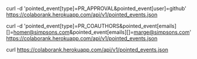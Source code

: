 
curl -d 'pointed_event[type]=PR_APPROVAL&pointed_event[user]=github' https://colaborank.herokuapp.com/api/v1/pointed_events.json

curl -d 'pointed_event[type]=PR_COAUTHORS&pointed_event[emails][]=homer@simpsons.com&pointed_event[emails][]=marge@simpsons.com' https://colaborank.herokuapp.com/api/v1/pointed_events.json

curl https://colaborank.herokuapp.com/api/v1/pointed_events.json
